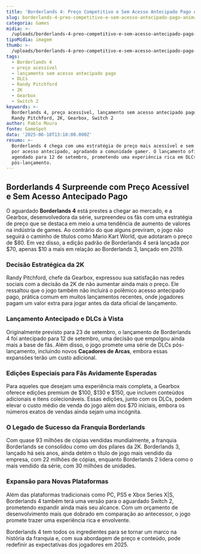 ```yaml
---
title: 'Borderlands 4: Preço Competitivo e Sem Acesso Antecipado Pago Anima Jogadores'
slug: borderlands-4-preo-competitivo-e-sem-acesso-antecipado-pago-anima-jogadores
categoria: Games
midia: >-
  /uploads/borderlands-4-preo-competitivo-e-sem-acesso-antecipado-pago-anima-jogadores-thumb.jpeg
tipoMidia: imagem
thumb: >-
  /uploads/borderlands-4-preo-competitivo-e-sem-acesso-antecipado-pago-anima-jogadores-thumb.jpeg
tags:
  - Borderlands 4
  - preço acessível
  - lançamento sem acesso antecipado pago
  - DLCs
  - Randy Pitchford
  - 2K
  - Gearbox
  - Switch 2
keywords: >-
  Borderlands 4, preço acessível, lançamento sem acesso antecipado pago, DLCs,
  Randy Pitchford, 2K, Gearbox, Switch 2
author: Pablo Moura
fonte: GameSpot
data: '2025-06-18T13:18:00.000Z'
resumo: >-
  Borderlands 4 chega com uma estratégia de preço mais acessível e sem cobranças
  por acesso antecipado, agradando a comunidade gamer. O lançamento oficial está
  agendado para 12 de setembro, prometendo uma experiência rica em DLCs
  pós-lançamento.
---
```


## Borderlands 4 Surpreende com Preço Acessível e Sem Acesso Antecipado Pago

O aguardado **Borderlands 4** está prestes a chegar ao mercado, e a Gearbox, desenvolvedora da série, surpreendeu os fãs com uma estratégia de preço que se destaca em meio a uma tendência de aumento de valores na indústria de games. Ao contrário do que alguns previram, o jogo não seguirá o caminho de títulos como Mario Kart World, que adotaram o preço de $80. Em vez disso, a edição padrão de Borderlands 4 será lançada por $70, apenas $10 a mais em relação ao Borderlands 3, lançado em 2019.

### Decisão Estratégica da 2K

Randy Pitchford, chefe da Gearbox, expressou sua satisfação nas redes sociais com a decisão da 2K de não aumentar ainda mais o preço. Ele ressaltou que o jogo também não incluirá o polêmico acesso antecipado pago, prática comum em muitos lançamentos recentes, onde jogadores pagam um valor extra para jogar antes da data oficial de lançamento.

### Lançamento Antecipado e DLCs à Vista

Originalmente previsto para 23 de setembro, o lançamento de Borderlands 4 foi antecipado para 12 de setembro, uma decisão que empolgou ainda mais a base de fãs. Além disso, o jogo promete uma série de DLCs pós-lançamento, incluindo novos **Caçadores de Arcas**, embora essas expansões terão um custo adicional.

### Edições Especiais para Fãs Avidamente Esperadas

Para aqueles que desejam uma experiência mais completa, a Gearbox oferece edições premium de $100, $130 e $150, que incluem conteúdos adicionais e itens colecionáveis. Essas edições, junto com os DLCs, podem elevar o custo médio de venda do jogo além dos $70 iniciais, embora os números exatos de vendas ainda sejam uma incógnita.

### O Legado de Sucesso da Franquia Borderlands

Com quase 93 milhões de cópias vendidas mundialmente, a franquia Borderlands se consolidou como um dos pilares da 2K. Borderlands 3, lançado há seis anos, ainda detém o título de jogo mais vendido da empresa, com 22 milhões de cópias, enquanto Borderlands 2 lidera como o mais vendido da série, com 30 milhões de unidades.

### Expansão para Novas Plataformas

Além das plataformas tradicionais como PC, PS5 e Xbox Series X|S, Borderlands 4 também terá uma versão para o aguardado Switch 2, prometendo expandir ainda mais seu alcance. Com um orçamento de desenvolvimento mais que dobrado em comparação ao antecessor, o jogo promete trazer uma experiência rica e envolvente.

Borderlands 4 tem todos os ingredientes para se tornar um marco na história da franquia e, com sua abordagem de preço e conteúdo, pode redefinir as expectativas dos jogadores em 2025.
